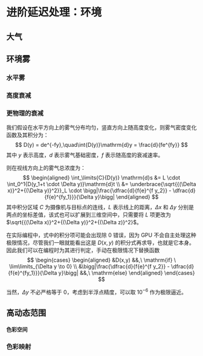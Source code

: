 # 进阶延迟处理：环境

## 大气

## 环境雾

### 水平雾

### 高度衰减

### 更物理的衰减

我们假设在水平方向上的雾气分布均匀，竖直方向上随高度变化，则雾气密度变化函数及其积分为：
$$
D(y) = de^{-fy},\quad\int{D(y)}\mathrm{d}y = \frac{d}{fe^{fy}}
$$
其中 $y$ 表示高度，$d$ 表示雾气基础密度，$f$ 表示随高度的衰减速率。

则在视线方向上的雾气总浓度为：
$$
\begin{aligned}
\int_\limits{C}{D(y)} \mathrm{d}s &= L \cdot \int_0^1{D(y_1+t \cdot \Delta y)}\mathrm{d}t \\
&= \underbrace{\sqrt{{(\Delta x)}^2+{(\Delta y)}^2}}_L \cdot \bigg|\frac{\dfrac{d}{f{e}^{f y_2}} - \dfrac{d}{f{e}^{fy_1}}}{\Delta y}\bigg|
\end{aligned}
$$
其中积分区域 $C$ 为摄像机与目标点的连线，$L$ 表示线上的距离，$\Delta x$ 和 $\Delta y$ 分别是两点的坐标差值，该式也可以扩展到三维空间中，只需要将 $L$ 项更改为 $\sqrt{{(\Delta x)}^2+{(\Delta y)}^2+{(\Delta z)}^2}$。

在实际编程中，式中的积分项可能会出现除 0 错误，因为 GPU 不会自主处理这种极限情况，尽管我们一眼就能看出这是 $D(x,y)$ 的积分式再求导，也就是它本身。因此我们可以在编程时为其进行判定，手动在极限情况下替换函数
$$
\begin{cases}
\begin{aligned}
&D(x,y) &&,\ \mathrm{if} \ \lim\limits_{\Delta y \to 0} \\
&\bigg|\frac{\dfrac{d}{f{e}^{f y_2}} - \dfrac{d}{f{e}^{fy_1}}}{\Delta y}\bigg| &&,\ \mathrm{else}
\end{aligned}
\end{cases}
$$

当然，$\Delta y$ 不必严格等于 0，考虑到半浮点精度，可以取 $10^{-6}$ 作为极限逼近。

## 高动态范围

#### 色彩空间

### 色彩映射
